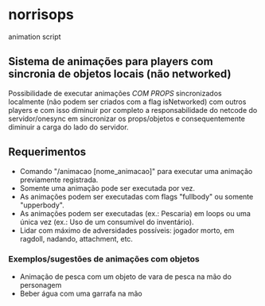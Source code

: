 # norrisops
animation script

## Sistema de animações para players com sincronia de objetos locais (não networked)
Possibilidade de executar animações *COM PROPS* sincronizados localmente (não podem ser criados com a flag isNetworked) com outros players e com isso diminuir por completo a responsabilidade do netcode do servidor/onesync em sincronizar os props/objetos e consequentemente diminuir a carga do lado do servidor.

## Requerimentos
- Comando "/animacao [nome_animacao]" para executar uma animação previamente registrada.
- Somente uma animação pode ser executada por vez.
- As animações podem ser executadas com flags "fullbody" ou somente "upperbody".
- As animações podem ser executadas (ex.: Pescaria) em loops ou uma única vez (ex.: Uso de um consumível do inventário).
- Lidar com máximo de adversidades possíveis: jogador morto, em ragdoll, nadando, attachment, etc.

### Exemplos/sugestões de animações com objetos
- Animação de pesca com um objeto de vara de pesca na mão do personagem
- Beber água com uma garrafa na mão
